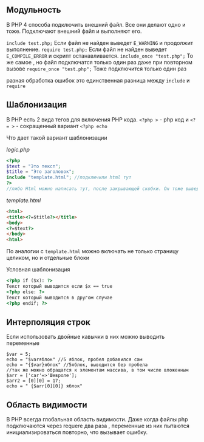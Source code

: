 ## Модульность

В PHP 4 способа подключить внешний файл.  Все они делают одно и тоже. Подключают внешний файл и выполняют его. 

`include test.php;`  Если файл не найден выведет `E_WARNING` и продолжит выполнение.
`require test.php;` Если файл не найден выведет `E_COMPILE_ERROR` и скрипт останавливается.
`include_once "test.php";` То же самое , но файл подключатся только один раз даже при повторном вызове
`require_once "test.php";` Тоже подключится только один раз

разная обработка ошибок это единственная разница между `include` и `require` 


## Шаблонизация

В PHP есть 2 вида тегов для включения PHP кода.
`<?php >` - php код
и
`<?= >` - сокращенный вариант `<?php echo`

Что дает такой вариант шаблонизации

*logic.php*
```php
<?php
$text = "Это текст";
$title = "Это заголовок";
include "template.html"; //подключили html тут
?>
//либо Html можно написать тут, после закрывающей скобки. Он тоже выведется на страницу
```

*template.html*
```html
<html>
<title><?=$title?></title>
<body>
<?=$text?>
</body>
<html>
```

По аналогии с `template.html` можно включать не только страницу целиком, но и отдельные блоки

Условная шаблонизация
```html
<?php if ($x): ?>
Текст который выводится если $x == true
<?php else: ?>
Текст который выводится в другом случае
<?php endif; ?>
```

## Интерполяция строк

Если использовать двойные кавычки в них можно выводить переменные

```
$var = 5;
echo = "$varяблок" //5 яблок, пробел добавился сам
echo = "{$var}яблок" //5яблок, выводится без пробела
//так же можно обращатся к элементам массива, в том числе вложенным
$arr = ['car'=>'Шевроле'];
$arr2 = [0][0] = 17;
echo = " {$arr[0][0]} яблок"

```


## Область видимости
В PHP всегда глобальная область видимости. Даже когда файлы php подключаются через requere два раза , переменные из них пытаются инициализироваться повторно, что вызывает ошибку.  
